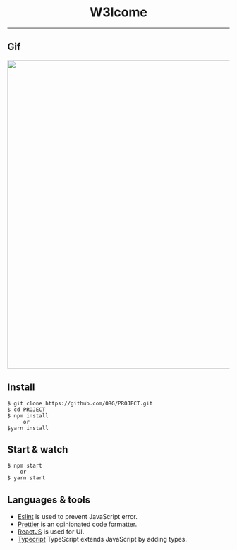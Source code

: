 <h1 align='center'> W3lcome </h1>


---
## Gif

<p align='center'>
  <img src='https://user-images.githubusercontent.com/51713169/104849162-0aed6b80-58c7-11eb-85dd-33035a7f9231.gif' width='700' />
</ p>


## Install

    $ git clone https://github.com/ORG/PROJECT.git
    $ cd PROJECT
    $ npm install
         or
    $yarn install


## Start & watch

    $ npm start 
        or
    $ yarn start

## Languages & tools

- [Eslint](https://eslint.org/) is used to prevent JavaScript error.
- [Prettier](https://prettier.io/docs/en/index.html) is an opinionated code formatter.
- [ReactJS](https://github.com/facebook/react) is used for UI.
- [Typecript](https://www.typescriptlang.org/) TypeScript extends JavaScript by adding types.



